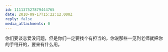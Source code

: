 ```yaml
---
id: 111137527879444765
date: 2010-09-17T15:22:12.000Z
reply: false
media_attachments: 0
---
```


你们要谈恋爱没问题，但是你们一定要找个有担当的，你说那些一见到老师就把你的手甩开的，要来有什么用。

